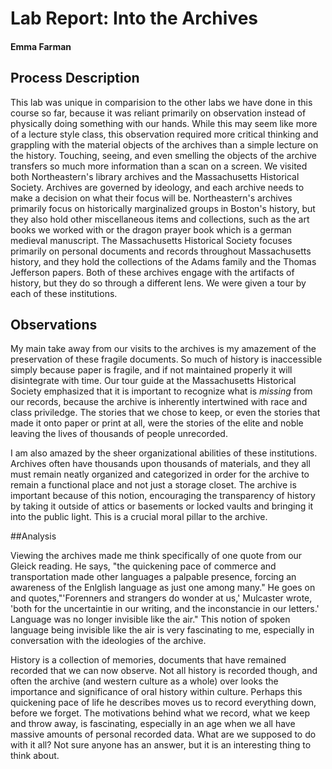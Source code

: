 # Lab Report: Into the Archives

#### Emma Farman

## Process Description

This lab was unique in comparision to the other labs we have done in this course so far, because it was reliant primarily on observation instead of physically doing something with our hands. While this may seem like more of a lecture style class, this observation required more critical thinking and grappling with the material objects of the archives than a simple lecture on the history. Touching, seeing, and even smelling the objects of the archive transfers so much more information than a scan on a screen. We visited both Northeastern's library archives and the Massachusetts Historical Society. Archives are governed by ideology, and each archive needs to make a decision on what their focus will be. Northeastern's archives primarily focus on historically marginalized groups in Boston's history, but they also hold other miscellaneous items and collections, such as the art books we worked with or the dragon prayer book which is a german medieval manuscript. The Massachusetts Historical Society focuses primarily on personal documents and records throughout Massachusetts history, and they hold the collections of the Adams family and the Thomas Jefferson papers. Both of these archives engage with the artifacts of history, but they do so through a different lens. We were given a tour by each of these institutions. 

## Observations
My main take away from our visits to the archives is my amazement of the preservation of these fragile documents. So much of history is inaccessible simply because paper is fragile, and if not maintained properly it will disintegrate with time. Our tour guide at the Massachusetts Historical Society emphasized that it is important to recognize what is *missing* from our records, because the archive is inherently intertwined with race and class priviledge. The stories that we chose to keep, or even the stories that made it onto paper or print at all, were the stories of the elite and noble leaving the lives of thousands of people unrecorded. 

I am also amazed by the sheer organizational abilities of these institutions. Archives often have thousands upon thousands of materials, and they all must remain neatly organized and categorized in order for the archive to remain a functional place and not just a storage closet. The archive is important because of this notion, encouraging the transparency of history by taking it outside of attics or basements or locked vaults and bringing it into the public light. This is a crucial moral pillar to the archive.

##Analysis

Viewing the archives made me think specifically of one quote from our Gleick reading. He says, "the quickening pace of commerce and transportation made other languages a palpable presence, forcing an awareness of the Enlglish language as just one among many." He goes on and quotes,"'Forenners and strangers do wonder at us,' Mulcaster wrote, 'both for the uncertaintie in our writing, and the inconstancie in our letters.' Language was no longer invisible like the air." This notion of spoken language being invisible like the air is very fascinating to me, especially in conversation with the ideologies of the archive.

History is a collection of memories, documents that have remained recorded that we can now observe. Not all history is recorded though, and often the archive (and western culture as a whole) over looks the importance and significance of oral history within culture. Perhaps this quickening pace of life he describes moves us to record everything down, before we forget. The motivations behind what we record, what we keep and throw away, is fascinating, especially in an age when we all have massive amounts of personal recorded data. What are we supposed to do with it all? Not sure anyone has an answer, but it is an interesting thing to think about. 